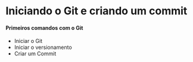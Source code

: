 # Iniciando o Git e criando um commit
#### Primeiros comandos com o Git
- Iniciar o Git
- Iniciar o versionamento
- Criar um Commit
